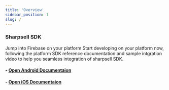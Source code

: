 ```yaml
---
title: 'Overview'
sidebar_position: 1
slug: /
---
```


### Sharpsell SDK

Jump into Firebase on your platform 
Start developing on your platform now, following the platform SDK reference documentation and sample intgration video to help you seamless integration of sharpsell SDK.

#### - [Open Android Documentaion](android/android_setup)
#### - [Open iOS Documentaion](iOS/iOS_setup)



